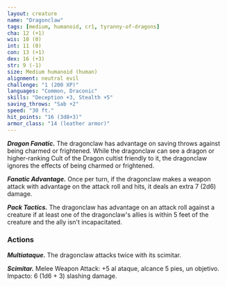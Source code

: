 ```yaml
---
layout: creature
name: "Dragonclaw"
tags: [medium, humanoid, cr1, tyranny-of-dragons]
cha: 12 (+1)
wis: 10 (0)
int: 11 (0)
con: 13 (+1)
dex: 16 (+3)
str: 9 (-1)
size: Medium humanoid (human)
alignment: neutral evil
challenge: "1 (200 XP)"
languages: "Common, Draconic"
skills: "Deception +3, Stealth +5"
saving_throws: "Sab +2"
speed: "30 ft."
hit_points: "16 (3d8+3)"
armor_class: "14 (leather armor)"
---
```


***Dragon Fanatic.*** The dragonclaw has advantage on saving throws against being charmed or frightened. While the dragonclaw can see a dragon or higher-ranking Cult of the Dragon cultist friendly to it, the dragonclaw ignores the effects of being charmed or frightened.

***Fanatic Advantage.*** Once per turn, if the dragonclaw makes a weapon attack with advantage on the attack roll and hits, it deals an extra 7 (2d6) damage.

***Pack Tactics.*** The dragonclaw has advantage on an attack roll against a creature if at least one of the dragonclaw's allies is within 5 feet of the creature and the ally isn't incapacitated.

### Actions

***Multiataque.*** The dragonclaw attacks twice with its scimitar.

***Scimitar.*** Melee Weapon Attack: +5 al ataque, alcance 5 pies, un objetivo. Impacto: 6 (1d6 + 3) slashing damage.